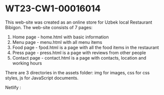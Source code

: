 # WT23-CW1-00016014

This web-site was created as an online store for Uzbek local Restaurant Bibigon. 
The web-site consists of 7 pages:  <br>
  1) Home page - home.html with basic information<br>
  2) Menu page - menu.html with all menu items <br> 
  3) Food page - fpod.html is a page with all the food items in the restaurant <br>
  4) Press page - press.html is a page with reviews from other people <br>
  5) Contact page - contact.html is a page with contacts, location and working hours <br>
  
There are 3 directories in the assets folder: img for images, css for css styles, js for JavaScript documents. 


Netlify : 
